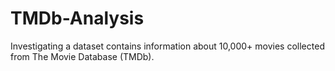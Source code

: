 # TMDb-Analysis
Investigating a dataset contains information about 10,000+ movies collected from The Movie Database (TMDb).
